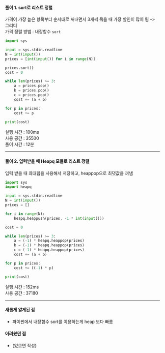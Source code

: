 #### 풀이 1. sort로 리스트 정렬

가격이 가장 높은 항목부터 순서대로 꺼내면서 3개씩 묶을 때 가장 할인이 많이 됨 -> 그리디  
가격 정렬 방법 : 내장함수 `sort`


```python
import sys

input = sys.stdin.readline
N = int(input())
prices = [int(input()) for i in range(N)]

prices.sort()
cost = 0

while len(prices) >= 3:
    a = prices.pop()
    b = prices.pop()
    c = prices.pop()
    cost += (a + b)

for p in prices:
    cost += p
    
print(cost)

```

실행 시간 : 100ms  
사용 공간 : 35500  
풀이 시간 : 12분  

--- 

#### 풀이 2. 입력받을 때 Heapq 모듈로 리스트 정렬

입력 받을 때 최대힙을 사용해서 저장하고, heappop으로 최댓값을 꺼냄  

``` python
import sys
import heapq

input = sys.stdin.readline
N = int(input())
prices = []

for i in range(N):
    heapq.heappush(prices, -1 * int(input()))

cost = 0

while len(prices) >= 3:
    a = (-1) * heapq.heappop(prices)
    b = (-1) * heapq.heappop(prices)
    c = (-1) * heapq.heappop(prices)
    cost += (a + b)

for p in prices:
    cost += ((-1) * p)

print(cost)

```

실행 시간 : 152ms  
사용 공간 : 37180  

---

#### 새롭게 알게된 점
  + 파이썬에서 내장함수 sort를 이용하는게 heap 보다 빠름

#### 어려웠던 점
  + (있으면 작성)
  
